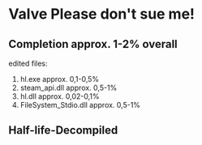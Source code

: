 # Valve Please don't sue me!

## Completion approx. 1-2% overall
edited files:
1. hl.exe approx. 0,1-0,5%
2. steam_api.dll approx. 0,5-1%
3. hl.dll approx. 0,02-0,1%
4. FileSystem_Stdio.dll approx. 0,5-1%

## Half-life-Decompiled

